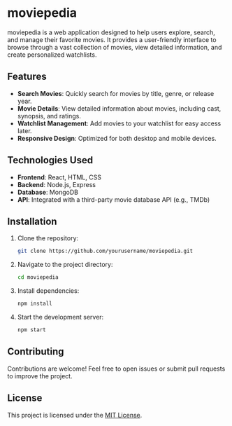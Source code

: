 # moviepedia

moviepedia is a web application designed to help users explore, search, and manage their favorite movies. It provides a user-friendly interface to browse through a vast collection of movies, view detailed information, and create personalized watchlists.

## Features

- **Search Movies**: Quickly search for movies by title, genre, or release year.
- **Movie Details**: View detailed information about movies, including cast, synopsis, and ratings.
- **Watchlist Management**: Add movies to your watchlist for easy access later.
- **Responsive Design**: Optimized for both desktop and mobile devices.

## Technologies Used

- **Frontend**: React, HTML, CSS
- **Backend**: Node.js, Express
- **Database**: MongoDB
- **API**: Integrated with a third-party movie database API (e.g., TMDb)

## Installation

1. Clone the repository:
    ```bash
    git clone https://github.com/yourusername/moviepedia.git
    ```
2. Navigate to the project directory:
    ```bash
    cd moviepedia
    ```
3. Install dependencies:
    ```bash
    npm install
    ```
4. Start the development server:
    ```bash
    npm start
    ```

## Contributing

Contributions are welcome! Feel free to open issues or submit pull requests to improve the project.

## License

This project is licensed under the [MIT License](LICENSE).